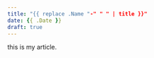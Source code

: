 ```yaml
---
title: "{{ replace .Name "-" " " | title }}"
date: {{ .Date }}
draft: true
---
```



this is my article.
